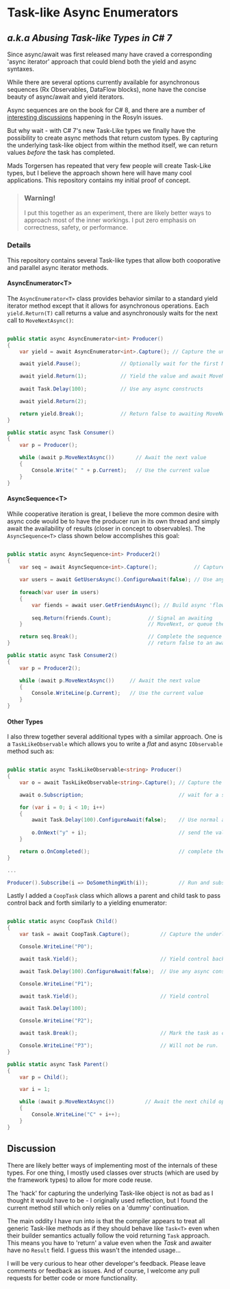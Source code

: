 # Task-like Async Enumerators
## _a.k.a Abusing Task-like Types in C# 7_

Since async/await was first released many have craved a corresponding 'async iterator' approach that could blend both the yield and async syntaxes.

While there are several options currently available for asynchronous sequences (Rx Observables, DataFlow blocks), none have the concise beauty of async/await and yield iterators. 

Async sequences are on the book for C# 8, and there are a number of [interesting discussions](https://github.com/dotnet/roslyn/issues/261) happening in the Rosyln issues.

But why wait - with C# 7's new Task-Like types we finally have the possibility to create async methods that return custom types. By capturing the underlying task-like object from within the method itself, we can return values _before_ the task has completed.

Mads Torgersen has repeated that very few people will create Task-Like types, but I believe the approach shown here will have many cool applications. This repository contains my initial proof of concept.

> ### Warning! 
> I put this together as an experiment, there are likely better ways to approach most of the inner workings. I put zero emphasis on correctness, safety, or performance.

### Details

This repository contains several Task-like types that allow both cooporative and parallel async iterator methods. 

#### AsyncEnumerator&lt;T&gt;

The `AsyncEnumerator<T>` class provides behavior similar to a standard yield iterator method except that it allows for asynchronous operations. Each `yield.Return(T)` call returns a value and asynchronously waits for the next call to `MoveNextAsync()`:

``````````` c#

public static async AsyncEnumerator<int> Producer()
{
    var yield = await AsyncEnumerator<int>.Capture(); // Capture the underlying 'Task'

    await yield.Pause();             // Optionally wait for the first MoveNext call

    await yield.Return(1);           // Yield the value and await MoveNext
                   
    await Task.Delay(100);           // Use any async constructs

    await yield.Return(2);

    return yield.Break();            // Return false to awaiting MoveNext
}

public static async Task Consumer()
{
    var p = Producer();                       

    while (await p.MoveNextAsync())       // Await the next value
    {
        Console.Write(" " + p.Current);   // Use the current value
    }
}

````````````
#### AsyncSequence&lt;T&gt;

While cooperative iteration is great, I believe the more common desire with async code would be to have the producer run in its own thread and simply await the availability of results (closer in concept to observables). The `AsyncSequence<T>` class shown below accomplishes this goal:

``````````` c#

public static async AsyncSequence<int> Producer2()
{
    var seq = await AsyncSequence<int>.Capture();            // Capture the underlying 'Task'
                       
    var users = await GetUsersAsync().ConfigureAwait(false); // Use any async constructs
    
    foreach(var user in users)
    {
        var fiends = await user.GetFriendsAsync(); // Build async 'flows' naturally 
        
        seq.Return(friends.Count);            // Signal an awaiting 
    }                                         // MoveNext, or queue the result.

    return seq.Break();                       // Complete the sequence and 
}                                             // return false to an awaiting MoveNext

public static async Task Consumer2()
{
    var p = Producer2();

    while (await p.MoveNextAsync())     // Await the next value
    {
        Console.WriteLine(p.Current);   // Use the current value
    }
}

```````````````

#### Other Types

I also threw together several additional types with a similar approach. One is a `TaskLikeObservable` which allows you to write a _flat_ and async `IObservable` method such as:

`````````````` c#

public static async TaskLikeObservable<string> Producer()
{
    var o = await TaskLikeObservable<string>.Capture(); // Capture the underlying Task-like Obserable

    await o.Subscription;                               // wait for a subscriber

    for (var i = 0; i < 10; i++)
    {
        await Task.Delay(100).ConfigureAwait(false);    // Use normal async constructs
        
        o.OnNext("y" + i);                              // send the value
    }

    return o.OnCompleted();                             // complete the observable and return.
}

...

Producer().Subscribe(i => DoSomethingWith(i));          // Run and subscribe to the method

```````````````

Lastly I added a `CoopTask` class which allows a parent and child task to pass control back and forth similarly to a yielding enumerator:

``````````` c#

public static async CoopTask Child()
{
    var task = await CoopTask.Capture();          // Capture the underlying 'Task'

    Console.WriteLine("P0");

    await task.Yield();                           // Yield control back to parent

    await Task.Delay(100).ConfigureAwait(false);  // Use any async constructs

    Console.WriteLine("P1");

    await task.Yield();                           // Yield control

    await Task.Delay(100);

    Console.WriteLine("P2");

    await task.Break();                           // Mark the task as completed

    Console.WriteLine("P3");                      // Will not be run.
}

public static async Task Parent()
{
    var p = Child();

    var i = 1;

    while (await p.MoveNextAsync())          // Await the next child operation
    {
        Console.WriteLine("C" + i++);        
    }
}

````````````

## Discussion

There are likely better ways of implementing most of the internals of these types. For one thing, I mostly used classes over structs (which are used by the framework types) to allow for more code reuse.

The 'hack' for capturing the underlying Task-like object is not as bad as I thought it would have to be - I originally used reflection,  but I found the current method still which only relies on a 'dummy' continuation.

The main oddity I have run into is that the compiler appears to treat all generic Task-like methods as if they should behave like `Task<T>` even when their builder semantics actually follow the void returning `Task` approach. This means you have to 'return' a value even when the _Task_ and awaiter have no `Result` field. I guess this wasn't the intended usage...

I will be very curious to hear other developer's feedback. Please leave comments or feedback as issues. And of course, I welcome any pull requests for better code or more functionality.







